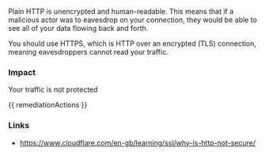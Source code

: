
Plain HTTP is unencrypted and human-readable. This means that if a malicious actor was to eavesdrop on your connection, they would be able to see all of your data flowing back and forth.

You should use HTTPS, which is HTTP over an encrypted (TLS) connection, meaning eavesdroppers cannot read your traffic.

### Impact
Your traffic is not protected

<!-- DO NOT CHANGE -->
{{ remediationActions }}

### Links
- https://www.cloudflare.com/en-gb/learning/ssl/why-is-http-not-secure/


